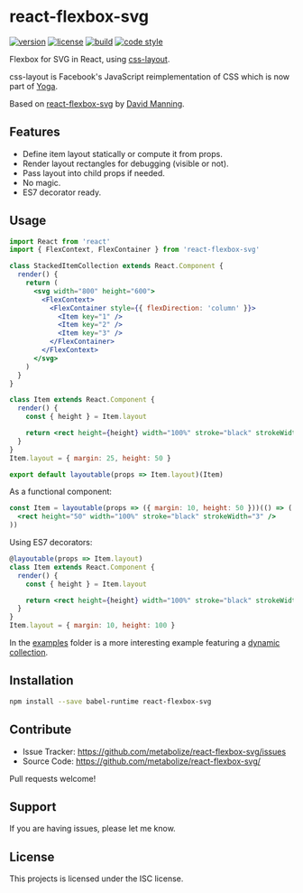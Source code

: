 # react-flexbox-svg

[![version](https://img.shields.io/npm/v/react-flexbox-svg.svg?style=flat-square)][npm]
[![license](https://img.shields.io/npm/l/react-flexbox-svg.svg?style=flat-square)][npm]
[![build](https://img.shields.io/circleci/project/github/metabolize/react-flexbox-svg.svg?style=flat-square)][build]
[![code style](https://img.shields.io/badge/code_style-prettier-ff69b4.svg?style=flat-square)][prettier]

[npm]: https://www.npmjs.com/package/@metabolize/react-flexbox-svg
[build]: https://circleci.com/gh/metabolize/react-flexbox-svg/tree/master
[prettier]: https://prettier.io/

Flexbox for SVG in React, using [css-layout][].

css-layout is Facebook's JavaScript reimplementation of CSS which is now part
of [Yoga][].

Based on [react-flexbox-svg][dlmanning/react-flexbox-svg] by
[David Manning][dlmanning].

[css-layout]: https://www.npmjs.com/package/css-layout
[yoga]: https://facebook.github.io/yoga/
[dlmanning/react-flexbox-svg]: https://github.com/dlmanning/react-flexbox-svg
[dlmanning]: https://github.com/dlmanning

## Features

- Define item layout statically or compute it from props.
- Render layout rectangles for debugging (visible or not).
- Pass layout into child props if needed.
- No magic.
- ES7 decorator ready.

## Usage

```jsx
import React from 'react'
import { FlexContext, FlexContainer } from 'react-flexbox-svg'

class StackedItemCollection extends React.Component {
  render() {
    return (
      <svg width="800" height="600">
        <FlexContext>
          <FlexContainer style={{ flexDirection: 'column' }}>
            <Item key="1" />
            <Item key="2" />
            <Item key="3" />
          </FlexContainer>
        </FlexContext>
      </svg>
    )
  }
}
```

```jsx
class Item extends React.Component {
  render() {
    const { height } = Item.layout

    return <rect height={height} width="100%" stroke="black" strokeWidth="3" />
  }
}
Item.layout = { margin: 25, height: 50 }

export default layoutable(props => Item.layout)(Item)
```

As a functional component:

```jsx
const Item = layoutable(props => ({ margin: 10, height: 50 }))(() => (
  <rect height="50" width="100%" stroke="black" strokeWidth="3" />
))
```

Using ES7 decorators:

```jsx
@layoutable(props => Item.layout)
class Item extends React.Component {
  render() {
    const { height } = Item.layout

    return <rect height={height} width="100%" stroke="black" strokeWidth="3" />
  }
}
Item.layout = { margin: 10, height: 100 }
```

In the [examples](examples/) folder is a more interesting example featuring a
[dynamic collection](examples/dynamic-collection.js).

## Installation

```sh
npm install --save babel-runtime react-flexbox-svg
```

## Contribute

- Issue Tracker: https://github.com/metabolize/react-flexbox-svg/issues
- Source Code: https://github.com/metabolize/react-flexbox-svg/

Pull requests welcome!

## Support

If you are having issues, please let me know.

## License

This projects is licensed under the ISC license.
